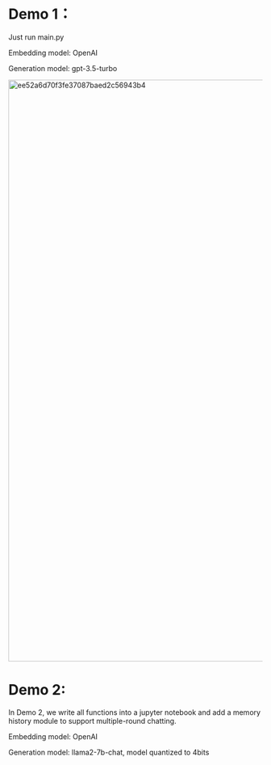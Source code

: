 # Demo 1：
Just run main.py

Embedding model: OpenAI

Generation model: gpt-3.5-turbo

<img width="1151" alt="ee52a6d70f3fe37087baed2c56943b4" src="https://github.com/JASONZ777/RAG-llm-langchain-interface/assets/94668646/9b7ef93c-e96c-4d51-9819-6be3a5940220">

# Demo 2:
In Demo 2, we write all functions into a jupyter notebook and add a memory history module to support multiple-round chatting.

Embedding model: OpenAI

Generation model: llama2-7b-chat, model quantized to 4bits

